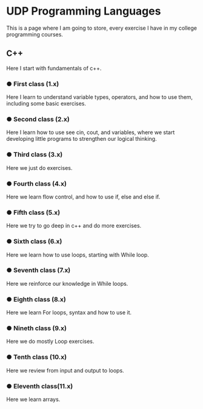 # UDP Programming Languages 
This is a page where I am going to store, every exercise I have in my college programming courses.

## C++
Here I start with fundamentals of c++.

### ● First class (1.x) 
Here I learn to understand variable types, operators, and how to use them, including some basic exercises.

### ● Second class (2.x)
Here I learn how to use see cin, cout, and variables, where we start developing little programs to strengthen our logical thinking.

### ● Third class (3.x)
Here we just do exercises.

### ● Fourth class (4.x)
Here we learn flow control, and how to use if, else and else if.

### ● Fifth class (5.x)
Here we try to go deep in c++ and do more exercises.

### ● Sixth class (6.x)
Here we learn how to use loops, starting with While loop.

### ● Seventh class (7.x)
Here we reinforce our knowledge in While loops.

### ● Eighth class (8.x)
Here we learn For loops, syntax and how to use it.

### ● Nineth class (9.x)
Here we do mostly Loop exercises.

### ● Tenth class (10.x)
Here we review from input and output to loops.

### ● Eleventh class(11.x)
Here we learn arrays.
